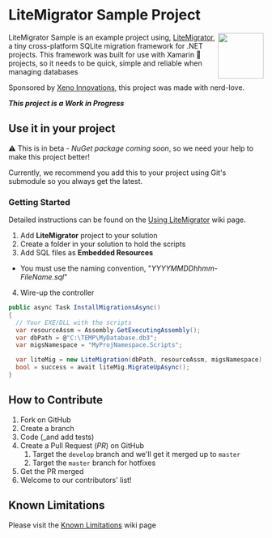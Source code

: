 # LiteMigrator Sample Project

<img align="right" width="90" height="90" src="https://raw.githubusercontent.com/xenoinc/SQLiteMigrator/master/docs/logo.png">LiteMigrator Sample is an example project using, [LiteMigrator](https://github.com/xenoinc/LiteMigrator), a tiny cross-platform SQLite migration framework for .NET projects. This framework was built for use with Xamarin 🐒 projects, so it needs to be quick, simple and reliable when managing databases

Sponsored by [Xeno Innovations](https://xenoinc.com), this project was made with nerd-love.

**_This project is a Work in Progress_**

## Use it in your project
⚠️ This is in beta - _NuGet package coming soon_, so we need your help to make this project better!

Currently, we recommend you add this to your project using Git's submodule so you always get the latest.

### Getting Started
Detailed instructions can be found on the [Using LiteMigrator](https://github.com/xenoinc/SQLiteMigrator/wiki/Using-LiteMigrator) wiki page.

1. Add **LiteMigrator** project to your solution
2. Create a folder in your solution to hold the scripts
3. Add SQL files as **Embedded Resources**
  * You must use the naming convention, "_YYYYMMDDhhmm-FileName.sql_"
4. Wire-up the controller

```cs
public async Task InstallMigrationsAsync()
{
  // Your EXE/DLL with the scripts
  var resourceAssm = Assembly.GetExecutingAssembly();
  var dbPath = @"C:\TEMP\MyDatabase.db3";
  var migsNamespace = "MyProjNamespace.Scripts";

  var liteMig = new LiteMigration(dbPath, resourceAssm, migsNamespace);
  bool = success = await liteMig.MigrateUpAsync();
}
```

## How to Contribute
1. Fork on GitHub
2. Create a branch
3. Code (_and add tests)
4. Create a Pull Request (_PR_) on GitHub
   1. Target the ``develop`` branch and we'll get it merged up to ``master``
   2. Target the ``master`` branch for hotfixes
5. Get the PR merged
6. Welcome to our contributors' list!

## Known Limitations
Please visit the [Known Limitations](https://github.com/xenoinc/SQLiteMigrator/wiki/Known-Limitations) wiki page
